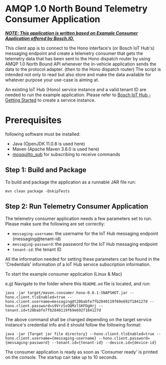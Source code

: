 # AMQP 1.0 North Bound Telemetry Consumer Application

***<ins>NOTE: This application is written based on [Example Consumer Application](https://github.com/bosch-io/iot-hub-examples) offered by Bosch.IO.</ins>***

This client app is to connect to the Hono interface's (or Bosch IoT Hub's) messaging endpoint and create a telemetry consumer that gets the telemetry data that has been sent to the Hono dispatch router by using AMQP 1.0 North Bound API whenever the in-vehicle application sends the data to the protocol adapter. (then to the Hono dispatch router)
The script is intended not only to read but also store and make the data available for whatever purpose your use-case is aiming at.

An existing IoT Hub (Hono) service instance and a valid tenant ID are needed to run the example application. Please refer to [Bosch IoT Hub - Getting Started](https://docs.bosch-iot-suite.com/hub/getting-started/prerequisites.html) to create a service instance.

# Prerequisites  

following software must be installed:

* Java (OpenJDK 11.0.8 is used here)
* Maven (Apache Maven 3.6.0 is used here)
* [mosquitto_sub](https://mosquitto.org/) for subscribing to receive commands

## Step 1: Build and Package

To build and package the application as a runnable JAR file run:

~~~
mvn clean package -DskipTests
~~~

## Step 2: Run Telemetry Consumer Application

The telemetry consumer application needs a few parameters set to run. Please make sure the following are set correctly:

* `messaging-username`: the username for the IoT Hub messaging endpoint (messaging@tenant-id)
* `messaging-password`: the password for the IoT Hub messaging endpoint
* `tenant-id`: the tenant ID

All the information needed for setting these parameters can be found in the 'Credentials' information of a IoT Hub service subscription information.

To start the example consumer application (Linux & Mac)

e.g) Navigate to the folder where this `README.md` file is located,
and run:
~~~
java -jar target/maven.consumer.hono-0.0.1-SNAPSHOT.jar --hono.client.tlsEnabled=true --hono.client.username=messaging@t20babfe7fb2840119f69e692f184127d --hono.client.password=s9VrzSsOQMzlSKFDgHrj --tenant.id=t20babfe7fb2840119f69e692f184127d
~~~
The above command shall be changed depending on the target service instance's credential info and it should follow the following format:
~~~
java -jar {Target jar file directory} --hono.client.tlsEnabled=true --hono.client.username={messaging-username} --hono.client.password={messaging-password} --tenant.id={tenant-id} --device.id={device-id}
~~~


The consumer application is ready as soon as 'Consumer ready' is printed on the console. The startup can take up to 10 seconds.
